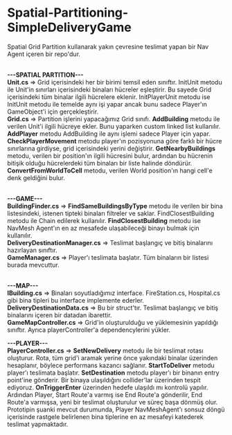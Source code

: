 # Spatial-Partitioning-SimpleDeliveryGame
Spatial Grid Partition kullanarak yakın çevresine teslimat yapan bir Nav Agent içeren bir repo'dur.<br><br>

<b>---SPATIAL PARTITION---</b><br>
<b>Unit.cs</b> => Grid içerisindeki her bir birimi temsil eden sınıftır. InitUnit metodu ile Unit'in sınırları içerisindeki binaları hücreler eşleştirir. Bu sayede Grid içerisindeki tüm binalar ilgili hücrelere eklenir. InitPlayerUnit metodu ise InitUnit metodu ile temelde aynı işi yapar ancak bunu sadece Player'ın GameObject'i için gerçekleştirir. <br>
<b>Grid.cs</b> => Partition işlerini yapacağımız Grid sınıfı. <b>AddBuilding</b> metodu ile verilen Unit'i ilgili hücreye ekler. Bunu yaparken custom linked list kullanılır. <b>AddPlayer</b> metodu AddBuilding ile aynı işlemi sadece Player için yapar. <b>CheckPlayerMovement</b> metodu player'ın pozisyonuna göre farklı bir hücre sınırlarına girdiyse, grid içerisindeki yerini değiştirir. <b>GetNearbyBuildings</b> metodu, verilen bir position'ın ilgili hücresini bulur, ardından bu hücrenin bitişik olduğu hücrelerdeki tüm binaları bir liste halinde döndürür. <b>ConvertFromWorldToCell</b> metodu, verilen World position'ın hangi cell'e denk geldiğini bulur.<br><br>

<b>---GAME---</b><br>
<b>BuildingFinder.cs</b> => <b>FindSameBuildingsByType</b> metodu ile verilen bir bina listesindeki, istenen tipteki binaları filtreler ve saklar. FindClosestBuilding metodu ile Chain edilerek kullanılır. <b>FindClosestBuilding</b> metodu ise NavMesh Agent'ın en az mesafede ulaşabileceği binayı bulmak için kullanılır.<br>
<b>DeliveryDestinationManager.cs</b> => Teslimat başlangıç ve bitiş binalarını hazırlayan sınıftır.<br>
<b>GameManager.cs</b> => Player'ı teslimata başlatır. Tüm binaların bir listesi burada mevcuttur.<br><br>

<b>---MAP---</b><br>
<b>IBuilding.cs</b> => Binaları soyutladığımız interface. FireStation.cs, Hospital.cs gibi bina tipleri bu interface implemente ederler.<br>
<b>DeliveryDestinationData.cs</b> => Bu bir struct'tır. Teslimat başlangıç ve bitiş binalarını içeren bir datadan ibarettir.<br>
<b>GameMapController.cs</b> => Grid'in oluşturulduğu ve yüklemesinin yapıldığı sınıftır. Ayrıca playerController'a dependencylerini yükler.<br>

<b>---PLAYER---</b><br>
<b>PlayerController.cs</b> => <b>SetNewDelivery</b> metodu ile bir teslimat rotası oluşturur. Rota, tüm grid'i aramak yerine önce yakındaki binalar üzerinden hesaplanır, böylece performans kazancı sağlanır. <b>StartToDeliver</b> metodu player'ı teslimata başlatır. <b>SetDestination</b> metodu player'ı bir binanın entry point'ine gönderir. Bir binaya ulaşıldığını collider'lar üzerinden tespit ediyoruz. <b>OnTriggerEnter</b> üzerinden hedefe ulaşıldı mı kontrolü yapılır. Ardından Player, Start Route'a varmış ise End Route'a gönderilir, End Route'a varmışsa, yeni bir teslimat oluşturulur ve süreç başa dönmüş olur. Prototipin şuanki mevcut durumunda, Player NavMeshAgent'ı sonsuz döngü içerisinde rastgele belirlenen bina tiplerine en az mesafeyi katederek teslimat yapmaktadır.
